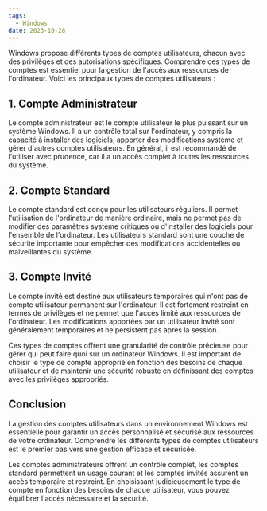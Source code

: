 ```yaml
---
tags:
  - Windows
date: 2023-10-28
---
```


Windows propose différents types de comptes utilisateurs, chacun avec des privilèges et des autorisations spécifiques. Comprendre ces types de comptes est essentiel pour la gestion de l'accès aux ressources de l'ordinateur. Voici les principaux types de comptes utilisateurs :

## 1. Compte Administrateur

Le compte administrateur est le compte utilisateur le plus puissant sur un système Windows. Il a un contrôle total sur l'ordinateur, y compris la capacité à installer des logiciels, apporter des modifications système et gérer d'autres comptes utilisateurs. En général, il est recommandé de l'utiliser avec prudence, car il a un accès complet à toutes les ressources du système.

## 2. Compte Standard

Le compte standard est conçu pour les utilisateurs réguliers. Il permet l'utilisation de l'ordinateur de manière ordinaire, mais ne permet pas de modifier des paramètres système critiques ou d'installer des logiciels pour l'ensemble de l'ordinateur. Les utilisateurs standard sont une couche de sécurité importante pour empêcher des modifications accidentelles ou malveillantes du système.

## 3. Compte Invité

Le compte invité est destiné aux utilisateurs temporaires qui n'ont pas de compte utilisateur permanent sur l'ordinateur. Il est fortement restreint en termes de privilèges et ne permet que l'accès limité aux ressources de l'ordinateur. Les modifications apportées par un utilisateur invité sont généralement temporaires et ne persistent pas après la session.

Ces types de comptes offrent une granularité de contrôle précieuse pour gérer qui peut faire quoi sur un ordinateur Windows. Il est important de choisir le type de compte approprié en fonction des besoins de chaque utilisateur et de maintenir une sécurité robuste en définissant des comptes avec les privilèges appropriés.

## Conclusion

La gestion des comptes utilisateurs dans un environnement Windows est essentielle pour garantir un accès personnalisé et sécurisé aux ressources de votre ordinateur. Comprendre les différents types de comptes utilisateurs est le premier pas vers une gestion efficace et sécurisée.

Les comptes administrateurs offrent un contrôle complet, les comptes standard permettent un usage courant et les comptes invités assurent un accès temporaire et restreint. En choisissant judicieusement le type de compte en fonction des besoins de chaque utilisateur, vous pouvez équilibrer l'accès nécessaire et la sécurité.
